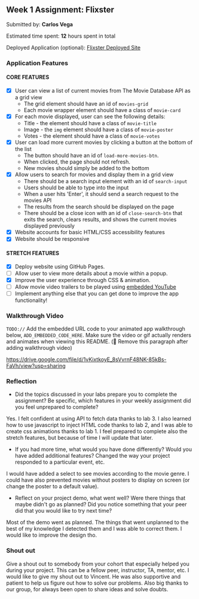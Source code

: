 ## Week 1 Assignment: Flixster

Submitted by: **Carlos Vega**

Estimated time spent: **12** hours spent in total

Deployed Application (optional): [Flixster Deployed Site](https://carlosvegga.github.io/flixster_starter/)

### Application Features

#### CORE FEATURES

- [x] User can view a list of current movies from The Movie Database API as a grid view
  - The grid element should have an id of `movies-grid`
  - Each movie wrapper element should have a class of `movie-card`
- [x] For each movie displayed, user can see the following details:
  - Title - the element should have a class of `movie-title`
  - Image - the `img` element should have a class of `movie-poster`
  - Votes - the element should have a class of `movie-votes`
- [x] User can load more current movies by clicking a button at the bottom of the list
  - The button should have an id of `load-more-movies-btn`.
  - When clicked, the page should not refresh.
  - New movies should simply be added to the bottom
- [x] Allow users to search for movies and display them in a grid view
  - There should be a search input element with an id of `search-input`
  - Users should be able to type into the input
  - When a user hits 'Enter', it should send a search request to the movies API
  - The results from the search should be displayed on the page
  - There should be a close icon with an id of `close-search-btn` that exits the search, clears results, and shows the current movies displayed previously
- [x] Website accounts for basic HTML/CSS accessibility features
- [x] Website should be responsive

#### STRETCH FEATURES

- [x] Deploy website using GitHub Pages. 
- [ ] Allow user to view more details about a movie within a popup.
- [x] Improve the user experience through CSS & animation.
- [ ] Allow movie video trailers to be played using [embedded YouTube](https://support.google.com/youtube/answer/171780?hl=en)
- [ ] Implement anything else that you can get done to improve the app functionality!

### Walkthrough Video

`TODO://` Add the embedded URL code to your animated app walkthrough below, `ADD_EMBEDDED_CODE_HERE`. Make sure the video or gif actually renders and animates when viewing this README. (🚫 Remove this paragraph after adding walkthrough video)

https://drive.google.com/file/d/1vKixtkoyE_8sVvrnF48NK-85kBs-FaVh/view?usp=sharing

### Reflection

* Did the topics discussed in your labs prepare you to complete the assignment? Be specific, which features in your weekly assignment did you feel unprepared to complete?

Yes. I felt confident at using API to fetch data thanks to lab 3. I also learned how to use javascript to inject HTML code thanks to lab 2, and I was able to create css animations thanks to lab 1. I feel prepared to complete also the stretch features, but because of time I will update that later.

* If you had more time, what would you have done differently? Would you have added additional features? Changed the way your project responded to a particular event, etc.
  
I would have added a select to see movies according to the movie genre. I could have also prevented movies without posters to display on screen (or change the poster to a default value).

* Reflect on your project demo, what went well? Were there things that maybe didn't go as planned? Did you notice something that your peer did that you would like to try next time?

Most of the demo went as planned. The things that went unplanned to the best of my knowledge I detected them and I was able to correct them. I would like to improve the design tho.

### Shout out

Give a shout out to somebody from your cohort that especially helped you during your project. This can be a fellow peer, instructor, TA, mentor, etc.
I would like to give my shout out to Vincent. He was also supportive and patient to help us figure out how to solve our problems. Also big thanks to our group, for always been open to share ideas and solve doubts.
